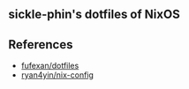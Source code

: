 ## sickle-phin's dotfiles of NixOS

## References
- [fufexan/dotfiles](https://github.com/fufexan/dotfiles)
- [ryan4yin/nix-config](https://github.com/ryan4yin/nix-config)
